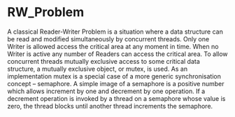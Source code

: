 # RW_Problem
A classical Reader-Writer Problem is a situation where a data structure can be read and modified simultaneously by concurrent threads. Only one Writer is allowed access the critical area at any moment in time. When no Writer is active any number of Readers can access the critical area. To allow concurrent threads mutually exclusive access to some critical data structure, a mutually exclusive object, or mutex, is used. As an implementation mutex is a special case of a more generic synchronisation concept – semaphore. A simple image of a semaphore is a positive number which allows increment by one and decrement by one operation. If a decrement operation is invoked by a thread on a semaphore whose value is zero, the thread blocks until another thread increments the semaphore. 
